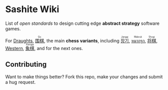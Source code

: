 # Sashite Wiki

List of _open standards_ to design cutting edge **abstract strategy** software games.

For [Draughts](//en.wikipedia.org/wiki/Draughts), [<ruby lang="zh">围棋<rt lang="en">Go</rt></ruby>](//en.wikipedia.org/wiki/Go_(game)), the main **chess variants**, including [<ruby lang="ko">장기<rt lang="en">Janggi</rt></ruby>](//en.wikipedia.org/wiki/Janggi), [<ruby lang="th">หมากรุก<rt lang="en">Makruk</rt></ruby>](//en.wikipedia.org/wiki/Makruk), [<ruby lang="ja">将棋<rt lang="en">Shogi</rt></ruby>](//en.wikipedia.org/wiki/Shogi), [Western](//en.wikipedia.org/wiki/Chess), [<ruby lang="zh">象棋<rt lang="en">Xiangqi</rt></ruby>](//en.wikipedia.org/wiki/Xiangqi), and for the next ones.

## Contributing

Want to make things better? Fork this repo, make your changes and submit a hug request.
